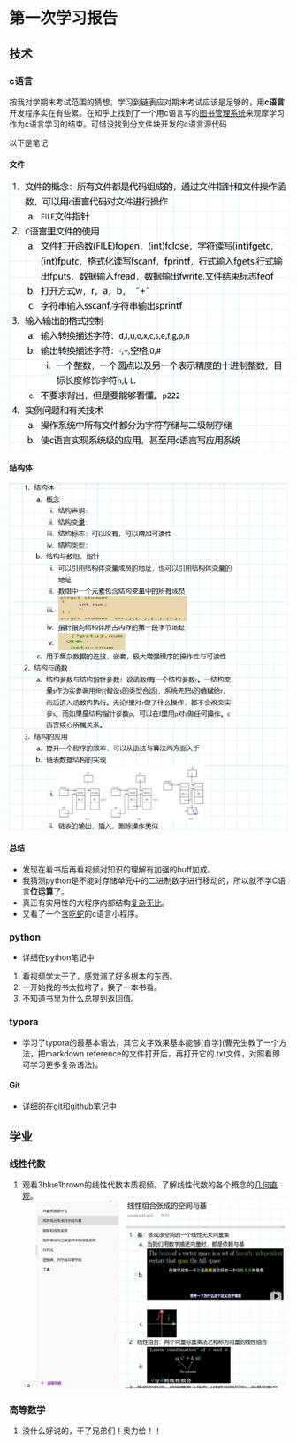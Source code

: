 # 第一次学习报告

## 技术

### c语言

按我对学期末考试范围的猜想，学习到链表应对期末考试应该是足够的，用**c语言**开发程序实在有些累。在知乎上找到了一个用c语言写的[图书管理系统](有1500+的代码)来观摩学习作为c语言学习的结束。可惜没找到分文件块开发的c语言源代码

以下是笔记

#### 文件

![pic](./image/1603594834623.png)

#### 结构体

![1603595057023](./image/1603595057023.png)[]()

#### 总结

* 发现在看书后再看视频对知识的理解有加强的buff加成。
* 我猜测python是不能对存储单元中的二进制数字进行移动的，所以就不学C语言**位运算**了。
* 真正有实用性的大程序内部结构[复杂无比](C语言太南了，那个系统看的我人都傻了)。   
* 又看了一个[贪吃蛇](300+的代码)的c语言小程序。            

### python

* 详细在python笔记中

1. 看视频学太干了，感觉漏了好多根本的东西。
2. 一开始找的书太拉垮了，换了一本书看。
3. 不知道书里为什么总提到返回值。

### typora

* 学习了typora的最基本语法，其它文字效果基本能够[自学](曹先生教了一个方法，把markdown reference的文件打开后，再打开它的.txt文件，对照看即可学习更多复杂语法)。

#### Git 

* 详细的在git和github笔记中

## 学业

### 线性代数

1. 观看3blue1brown的线性代数本质视频，了解线性代数的各个概念的[几何直观](听工具箱说这个在神经网络学习上还挺重要的)。
   * ![1603633492234](./image/1603633492234.png)

### 高等数学

1. 没什么好说的，干了兄弟们！奥力给！！